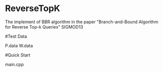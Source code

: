 # ReverseTopK

The implement of BBR algorithm in the paper "Branch-and-Bound Algorithm for Reverse Top-k Queries" SIGMOD13


#Test Data 

P.data W.data

#Quick Start

main.cpp
